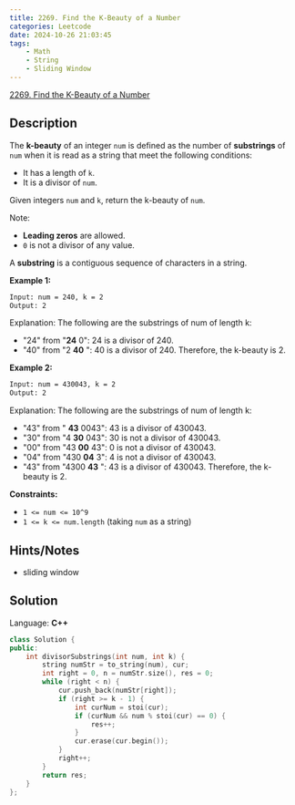 ```yaml
---
title: 2269. Find the K-Beauty of a Number
categories: Leetcode
date: 2024-10-26 21:03:45
tags:
    - Math
    - String
    - Sliding Window
---
```


[2269. Find the K-Beauty of a Number](https://leetcode.com/problems/find-the-k-beauty-of-a-number/description/)

## Description

The **k-beauty**  of an integer `num` is defined as the number of **substrings**  of `num` when it is read as a string that meet the following conditions:

- It has a length of `k`.
- It is a divisor of `num`.

Given integers `num` and `k`, return the k-beauty of `num`.

Note:

- **Leading zeros**  are allowed.
- `0` is not a divisor of any value.

A **substring**  is a contiguous sequence of characters in a string.

**Example 1:**

```bash
Input: num = 240, k = 2
Output: 2
```

Explanation: The following are the substrings of num of length k:

- "24" from "**24** 0": 24 is a divisor of 240.
- "40" from "2 **40** ": 40 is a divisor of 240.
Therefore, the k-beauty is 2.

**Example 2:**

```bash
Input: num = 430043, k = 2
Output: 2
```

Explanation: The following are the substrings of num of length k:

- "43" from " **43** 0043": 43 is a divisor of 430043.
- "30" from "4 **30** 043": 30 is not a divisor of 430043.
- "00" from "43 **00** 43": 0 is not a divisor of 430043.
- "04" from "430 **04** 3": 4 is not a divisor of 430043.
- "43" from "4300 **43** ": 43 is a divisor of 430043.
Therefore, the k-beauty is 2.

**Constraints:**

- `1 <= num <= 10^9`
- `1 <= k <= num.length` (taking `num` as a string)

## Hints/Notes

- sliding window

## Solution

Language: **C++**

```C++
class Solution {
public:
    int divisorSubstrings(int num, int k) {
        string numStr = to_string(num), cur;
        int right = 0, n = numStr.size(), res = 0;
        while (right < n) {
            cur.push_back(numStr[right]);
            if (right >= k - 1) {
                int curNum = stoi(cur);
                if (curNum && num % stoi(cur) == 0) {
                    res++;
                }
                cur.erase(cur.begin());
            }
            right++;
        }
        return res;
    }
};
```
